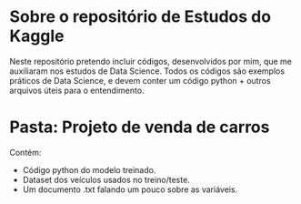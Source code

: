 # Sobre o repositório de Estudos do Kaggle

Neste repositório pretendo incluir códigos, desenvolvidos por mim, que me auxiliaram nos estudos de Data Science.
Todos os códigos são exemplos práticos de Data Science, e devem conter um código python + outros arquivos úteis para o entendimento.

# Pasta: Projeto de venda de carros 

Contém:
- Código python do modelo treinado.
- Dataset dos veículos usados no treino/teste.
- Um documento .txt falando um pouco sobre as variáveis.
